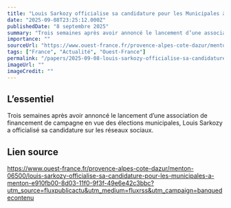 ```yaml
---
title: "Louis Sarkozy officialise sa candidature pour les Municipales à Menton"
date: "2025-09-08T23:25:12.000Z"
publishedDate: "8 septembre 2025"
summary: "Trois semaines après avoir annoncé le lancement d’une association de financement de campagne en vue des élections municipales, Louis Sarkozy a officialisé sa candidature sur les réseaux sociaux."
importance: ""
sourceUrl: "https://www.ouest-france.fr/provence-alpes-cote-dazur/menton-06500/louis-sarkozy-officialise-sa-candidature-pour-les-municipales-a-menton-e910fb00-8d03-11f0-9f3f-49e6e42c3bbc?utm_source=fluxpublicactu&utm_medium=fluxrss&utm_campaign=banquedecontenu"
tags: ["France", "Actualité", "Ouest-France"]
permalink: "/papers/2025-09-08-louis-sarkozy-officialise-sa-candidature-pour-les-municipales-a-menton"
imageUrl: ""
imageCredit: ""
---
```


## L’essentiel

Trois semaines après avoir annoncé le lancement d’une association de financement de campagne en vue des élections municipales, Louis Sarkozy a officialisé sa candidature sur les réseaux sociaux.

## Lien source

https://www.ouest-france.fr/provence-alpes-cote-dazur/menton-06500/louis-sarkozy-officialise-sa-candidature-pour-les-municipales-a-menton-e910fb00-8d03-11f0-9f3f-49e6e42c3bbc?utm_source=fluxpublicactu&utm_medium=fluxrss&utm_campaign=banquedecontenu
